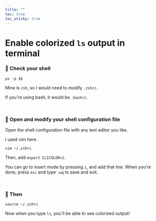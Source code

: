 ```yaml
---
title: ""
toc: true
toc_sticky: true
---
```

# Enable colorized `ls` output in terminal

### 📌 Check your shell
`ps -p $$`

Mine is `zsh`, so I would need to modify `.zshrc`.

If you're using bash, it would be `.bashrc`.

<br>

### 📌 Open and modify your shell configuration file

Open the shell configuration file with any text editor you like.

I used vim here.

`vim ~/.zshrc`

Then, add `export CLICOLOR=1`.

You can go to insert mode by pressing `i`, and add that line. When you're done, press `esc` and type `:wq` to save and exit.

<br>

### 📌 Then
`source ~/.zshrc`

Now when you type `ls`, you'll be able to see colorized output!